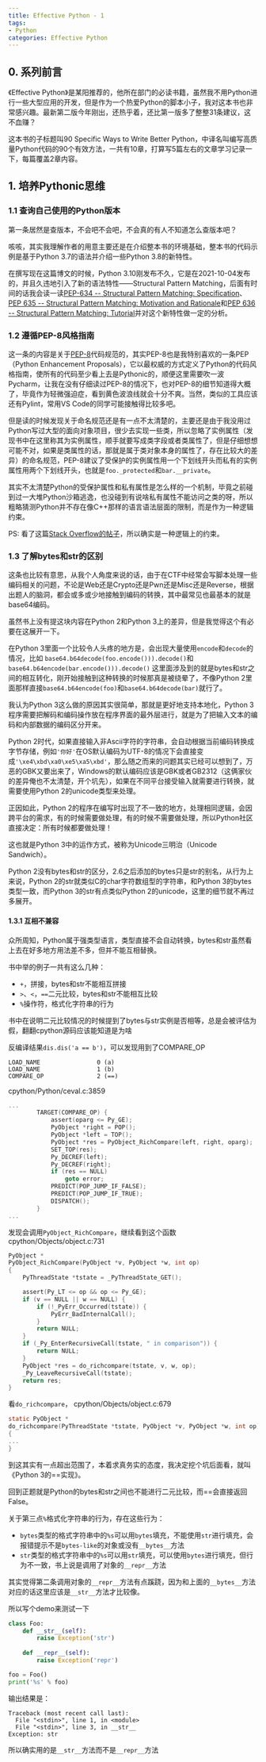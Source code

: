 ```yaml
---
title: Effective Python - 1
tags:
- Python 
categories: Effective Python
---
```


## 0. 系列前言
《Effective Python》是某阳推荐的，他所在部门的必读书籍，虽然我不用Python进行一些大型应用的开发，但是作为一个热爱Python的脚本小子，我对这本书也非常感兴趣。最新第二版今年刚出，还热乎着，还比第一版多了整整31条建议，这不血赚？

这本书的子标题叫90 Specific Ways to Write Better Python，中译名叫编写高质量Python代码的90个有效方法，一共有10章，打算写5篇左右的文章学习记录一下，每篇覆盖2章内容。

## 1. 培养Pythonic思维

### 1.1 查询自己使用的Python版本
第一条居然是查版本，不会吧不会吧，不会真的有人不知道怎么查版本吧？

咳咳，其实我理解作者的用意主要还是在介绍整本书的环境基础，整本书的代码示例是基于Python 3.7的语法并介绍一些Python 3.8的新特性。

在撰写现在这篇博文的时候，Python 3.10刚发布不久，它是在2021-10-04发布的，并且久违地引入了新的语法特性——Structural Pattern Matching，后面有时间的话我会读一读[PEP-634 -- Structural Pattern Matching: Specification](https://www.python.org/dev/peps/pep-0634/)、[PEP 635 -- Structural Pattern Matching: Motivation and Rationale](https://www.python.org/dev/peps/pep-0635/)和[PEP 636 -- Structural Pattern Matching: Tutorial](https://www.python.org/dev/peps/pep-0636/)并对这个新特性做一定的分析。

### 1.2 遵循PEP-8风格指南
这一条的内容是关于[PEP-8](https://www.python.org/dev/peps/pep-0008/)代码规范的，其实PEP-8也是我特别喜欢的一条PEP（Python Enhancement Proposals），它以最权威的方式定义了Python的代码风格指南，使所有的代码至少看上去是Pythonic的，顺便这里需要吹一波Pycharm，让我在没有仔细读过PEP-8的情况下，也对PEP-8的细节知道得大概了，毕竟作为轻微强迫症，看到黄色波浪线就会十分不爽。当然，类似的工具应该还有Pylint，常用VS Code的同学可能接触得比较多吧。

但是读的时候发现关于命名规范还是有一点不太清楚的，主要还是由于我没用过Python写过大型的面向对象项目，很少去实现一些类，所以忽略了实例属性（发现书中在这里称其为实例属性，顺手就要写成类字段或者类属性了，但是仔细想想可能不对，如果是类属性的话，那就是属于类对象本身的属性了，存在比较大的差异）的命名规范，PEP-8建议了受保护的实例属性用一个下划线开头而私有的实例属性用两个下划线开头，也就是`foo._protected`和`bar.__private`。

其实不太清楚Python的受保护属性和私有属性是怎么样的一个机制，毕竟之前碰到过一大堆Python沙箱逃逸，也没碰到有说啥私有属性不能访问之类的呀，所以粗略猜测Python并不存在像C++那样的语言语法层面的限制，而是作为一种逻辑约束。

PS: 看了这篇[Stack Overflow的帖子](https://stackoverflow.com/questions/1641219/does-python-have-private-variables-in-classes)，所以确实是一种逻辑上的约束。

### 1.3 了解bytes和str的区别
这条也比较有意思，从我个人角度来说的话，由于在CTF中经常会写脚本处理一些编码相关的问题，不论是Web还是Crypto还是Pwn还是Misc还是Reverse，根据出题人的脑洞，都会或多或少地接触到编码的转换，其中最常见也最基本的就是base64编码。  

虽然书上没有提这块内容在Python 2和Python 3上的差异，但是我觉得这个有必要在这展开一下。  

在Python 3里面一个比较令人头疼的地方是，会出现大量使用`encode`和`decode`的情况，比如
```base64.b64decode(foo.encode())).decode()```和```base64.b64encode(bar.encode())).decode()```
这里面涉及到的就是bytes和str之间的相互转化，刚开始接触到这种转换的时候那真是被绕晕了，不像Python 2里面那样直接`base64.b64encode(foo)`和`base64.b64decode(bar)`就行了。

我认为Python 3这么做的原因其实很简单，那就是更好地支持本地化，Python 3程序需要把解码和编码操作放在程序界面的最外层进行，就是为了把输入文本的编码和内部数据的编码区分开来。

Python 2时代，如果直接输入非Ascii字符的字符串，会自动根据当前编码转换成字节存储，例如`'你好'`在OS默认编码为UTF-8的情况下会直接变成`'\xe4\xbd\xa0\xe5\xa5\xbd'`，那么随之而来的问题其实已经可以想到了，万恶的GBK又要出来了，Windows的默认编码应该是GBK或者GB2312（这俩家伙的差异俺也不太清楚，开个坑先），如果在不同平台接受输入就需要进行转换，就需要使用Python 2的unicode类型来处理。

正因如此，Python 2的程序在编写时出现了不一致的地方，处理相同逻辑，会因跨平台的需求，有的时候需要做处理，有的时候不需要做处理，所以Python社区直接决定：所有时候都要做处理！

这也就是Python 3中的运作方式，被称为Unicode三明治（Unicode Sandwich）。

Python 2没有bytes和str的区分，2.6之后添加的bytes只是str的别名，从行为上来说，Python 2的str就类似C的char字符数组型的字符串，和Python 3的bytes类型一致，而Python 3的str有点类似Python 2的unicode，这里的细节就不再过多展开。

#### 1.3.1 互相不兼容
众所周知，Python属于强类型语言，类型直接不会自动转换，bytes和str虽然看上去在好多地方用法差不多，但并不能互相替换。

书中举的例子一共有这么几种：
- `+`，拼接，bytes和str不能相互拼接
- `>`、`<`，`==`二元比较，bytes和str不能相互比较
- `%`操作符，格式化字符串的行为

书中在说明二元比较情况的时候提到了bytes与str实例是否相等，总是会被评估为假，翻翻cpython源码应该能知道是为啥

反编译结果`dis.dis('a == b')`，可以发现用到了COMPARE_OP
```text
LOAD_NAME                0 (a)
LOAD_NAME                1 (b)
COMPARE_OP               2 (==)
```

cpython/Python/ceval.c:3859
```c
...
        TARGET(COMPARE_OP) {
            assert(oparg <= Py_GE);
            PyObject *right = POP();
            PyObject *left = TOP();
            PyObject *res = PyObject_RichCompare(left, right, oparg);
            SET_TOP(res);
            Py_DECREF(left);
            Py_DECREF(right);
            if (res == NULL)
                goto error;
            PREDICT(POP_JUMP_IF_FALSE);
            PREDICT(POP_JUMP_IF_TRUE);
            DISPATCH();
        }
...
```

发现会调用`PyObject_RichCompare`，继续看到这个函数
cpython/Objects/object.c:731
```c
PyObject *
PyObject_RichCompare(PyObject *v, PyObject *w, int op)
{
    PyThreadState *tstate = _PyThreadState_GET();

    assert(Py_LT <= op && op <= Py_GE);
    if (v == NULL || w == NULL) {
        if (!_PyErr_Occurred(tstate)) {
            PyErr_BadInternalCall();
        }
        return NULL;
    }
    if (_Py_EnterRecursiveCall(tstate, " in comparison")) {
        return NULL;
    }
    PyObject *res = do_richcompare(tstate, v, w, op);
    _Py_LeaveRecursiveCall(tstate);
    return res;
}
```

看`do_richcompare`，
cpython/Objects/object.c:679
```c
static PyObject *
do_richcompare(PyThreadState *tstate, PyObject *v, PyObject *w, int op)
{
...
}
```

到这其实有一点超出范围了，本着求真务实的态度，我决定挖个坑后面看，就叫《Python 3的==实现》。

回到正题就是Python的bytes和str之间也不能进行二元比较，而==会直接返回False。

关于第三点`%`格式化字符串的行为，存在这些行为：
- `bytes`类型的格式字符串中的`%s`可以用`bytes`填充，不能使用`str`进行填充，会报错提示不是`bytes-like`的对象或没有`__bytes__`方法
- `str`类型的格式字符串中的`%s`可以用`str`填充，可以使用`bytes`进行填充，但行为不一致，书上说是调用了对象的`__repr__`方法

其实觉得第二条调用对象的`__repr__`方法有点蹊跷，因为和上面的`__bytes__`方法对应的话这里应该是`__str__`方法才比较像。

所以写个demo来测试一下
```python
class Foo:
    def __str__(self):
        raise Exception('str')
    
    def __repr__(self):
        raise Exception('repr')

foo = Foo()
print('%s' % foo)
```
输出结果是：
```text
Traceback (most recent call last):
  File "<stdin>", line 1, in <module>
  File "<stdin>", line 3, in __str__
Exception: str
```
所以确实用的是`__str__`方法而不是`__repr__`方法


